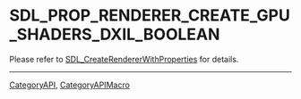 # SDL_PROP_RENDERER_CREATE_GPU_SHADERS_DXIL_BOOLEAN

Please refer to [SDL_CreateRendererWithProperties](SDL_CreateRendererWithProperties) for details.

----
[CategoryAPI](CategoryAPI), [CategoryAPIMacro](CategoryAPIMacro)


